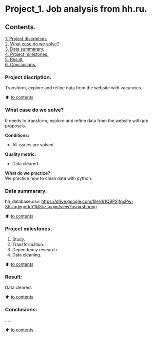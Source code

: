 # Project_1. Job analysis from hh.ru.

## Contents. 
[1. Project discription.](https://github.com/maxix63/sf_data_science/blob/main/Project_1/README.md#project-discription)  
[2. What case do we solve?](https://github.com/maxix63/sf_data_science/blob/main/Project_1/README.md#what-case-do-we-solve)  
[3. Data summarary.](https://github.com/maxix63/sf_data_science/blob/main/Project_1/README.md#data-summarary)  
[4. Project milestones.](https://github.com/maxix63/sf_data_science/blob/main/Project_1/README.md#project-milestones)  
[5. Result.](https://github.com/maxix63/sf_data_science/blob/main/Project_1/README.md#result)    
[6. Conclusions.](https://github.com/maxix63/sf_data_science/blob/main/Project_1/README.md#conclusions) 

### Project discription.   
Transform, explore and refine data from the website with vacancies.

:arrow_up: [to contents](https://github.com/maxix63/sf_data_science/blob/main/Project_1/README.md#contents)


### What case do we solve?    
It needs to transform, explore and refine data from the website with job proposals.

**Conditions:**  
- All issues are solved.

**Quality metric:**     
- Data cleared.

**What do we practice?**     
We practice how to clean data with python.


### Data summarary.
hh_database.csv: https://drive.google.com/file/d/1QBPSjfpxPw-ShUqdegn0cY1QSkzscojm/view?usp=sharing
  
:arrow_up: [to contents](https://github.com/maxix63/sf_data_science/blob/main/Project_1/README.md#contents)


### Project milestones.  
1. Study.
2. Transformation.
3. Dependency research.
4. Data cleaning.

:arrow_up: [to contents](https://github.com/maxix63/sf_data_science/blob/main/Project_1/README.md#contents)


### Result:  
Data cleared.

:arrow_up: [to contents](https://github.com/maxix63/sf_data_science/blob/main/Project_1/README.md#contents)


### Conclusions:  
....

:arrow_up: [to contents](https://github.com/maxix63/sf_data_science/blob/main/Project_1/README.md#contents)
